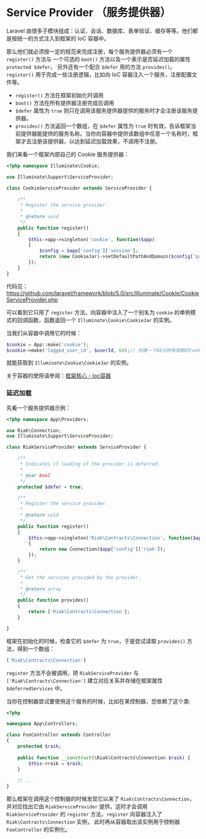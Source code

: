 # Service Provider （服务提供器）

Laravel 由很多子模块组成：认证、会话、数据库、表单验证、缓存等等。他们都是按统一的方式注入到框架的 IoC 容器中。

那么他们就必须按一定的规范来完成注册，每个服务提供器必须有一个 `register()` 方法与 一个可选的 `boot()` 方法以及一个表示是否延迟加载的属性 `protected $defer`， 另外还有一个配合 `$defer` 用的方法 `provides()`。`register()` 用于完成一些注册逻辑，比如向 IoC 容器注入一个服务，注册配置文件等。

- `register()` 方法在框架初始化时调用
- `boot()` 方法在所有提供器注册完成后调用
- `$defer` 属性为 `true` 则只在调用该服务提供器提供的服务时才会注册该服务提供器。
- `provides()` 方法返回一个数组，在 `$defer` 属性为 `true` 时有效，告诉框架当前提供器能提供的服务名称。当你向容器中提供该数组中任意一个名称时，框架才去注册该提供器，以达到延迟加载效果，不调用不注册。

我们来看一个框架内部自己的 Cookie 服务提供器：

```php
<?php namespace Illuminate\Cookie;

use Illuminate\Support\ServiceProvider;

class CookieServiceProvider extends ServiceProvider {
	
	/**
	 * Register the service provider.
	 *
	 * @return void
	 */
	public function register()
	{
		$this->app->singleton('cookie', function($app)
		{
			$config = $app['config']['session'];
			return (new CookieJar)->setDefaultPathAndDomain($config['path'], $config['domain']);
		});
	}
}
```

代码见：https://github.com/laravel/framework/blob/5.0/src/Illuminate/Cookie/CookieServiceProvider.php

可以看到它只用了 `register` 方法，向容器中注入了一个别名为 `cookie` 的单例模式的回调函数，函数返回一个 `Illuminate\Cookie\CookieJar` 的实例。

当我们从容器中调用它的时候：

```php
$cookie = App::make('cookie'); 
$cookie->make('logged_user_id', $userId, 60);// 创建一个60分钟有效期的Cookie
```

就能获取到 `Illuminate\Cookie\CookieJar` 的实例。

关于容器的使用请参阅：[框架核心 - Ioc容器](chapter1/container.md)

### 延迟加载

先看一个服务提供器示例：

```php
<?php namespace App\Providers;

use Riak\Connection;
use Illuminate\Support\ServiceProvider;

class RiakServiceProvider extends ServiceProvider {

    /**
     * Indicates if loading of the provider is deferred.
     *
     * @var bool
     */
    protected $defer = true;

    /**
     * Register the service provider.
     *
     * @return void
     */
    public function register()
    {
        $this->app->singleton('Riak\Contracts\Connection', function($app)
        {
            return new Connection($app['config']['riak']);
        });
    }

    /**
     * Get the services provided by the provider.
     *
     * @return array
     */
    public function provides()
    {
        return ['Riak\Contracts\Connection'];
    }

}
```

框架在初始化的时候，检查它的 `$defer` 为 `true`，于是尝试读取 `provides()` 方法，得到一个数组：

```php
['Riak\Contracts\Connection']
```

`register` 方法不会被调用，把 `RiakServiceProvider` 与 `['Riak\Contracts\Connection']` 建立对应关系并存储在框架属性 `$deferredServices` 中。

当你在控制器尝试要使用这个服务的时候，比如在某控制器，您依赖了这个类:

```php
<?php

namespace App\Controllers;

class FooController extends Controller 
{
    protected $raik;
    
    public function __construct(\Riak\Contracts\Connection $raik) {
        $this->raik = $raik;
    }
    
    // ... 
}
```

那么框架在调用这个控制器的时候发现它以来了 `Riak\Contracts\Connection`，并对应找出它由 `RiakServiceProvider` 提供，这时才会调用 `RiakServiceProvider` 的 `register` 方法，`register` 向容器注入了 `Riak\Contracts\Connection` 实例， 此时再从容器取出该实例用于控制器 `FooController` 的实例化。

